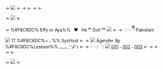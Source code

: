 -> ![](https://i.postimg.cc/ryvW2Jcj/IMG-3491.jpg) <-
-> <-
-> <-

-> ![](https://i.postimg.cc/5tNQSKq4/IMG-3492.png) <-

-> %#F8C8DC% Effy or Aya%%⠀❤︎⠀He ⁰¹ Doll ⁰² ![](https://i.postimg.cc/8zbrWgvX/IMG-3493.gif)  <-
-> 𓎟𓎟ྀིྀི Pakistani ![](https://64.media.tumblr.com/82affecdd884f1b55986bfd393a5dc30/c4dbcbe2a52e1712-81/s75x75_c1/81e023462f0c15626fa8c385d73cc6428e231ee6.gifv) 17 ‎%#F8C8DC%⟡ ֺ˖ %% SysHost <-
-> ![](https://i.postimg.cc/XqHsn1KQ/IMG-9871.gif) Agender 𝜗𝜚 %#F8C8DC%*Lesbian*%% ︵︵ ⡑♪ ꒱  <-
-> :¨ ·.· ¨:  ![](https://i.postimg.cc/NFKHHQrq/A188-B07-D-A540-47-DF-A066-279-B544-D4337.gif) [001](https://bundles.cc/mafcyu?msg=Paste%20updated!) ˖ [002](https://bundles.cc/kancde?msg=Paste%20updated!) ˖ [003](https://sntry.cc/rnizuki) <-
-> <-
-> <-

-> ![](https://i.postimg.cc/HkmyVkr7/IMG-3494.jpg) <-